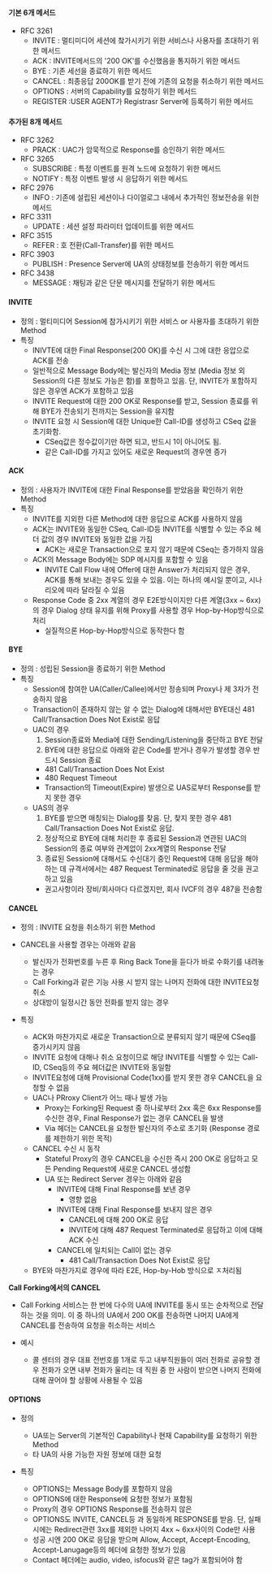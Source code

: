 #### 기본 6개 메서드

- RFC 3261
  - INVITE : 멀티미디어 세션에 챀가시키기 위한 서비스나 사용자를 초대하기 위한 메서드
  - ACK : INVITE메서드의 '200 OK'를 수신했음을 통지하기 위한 메서드
  - BYE : 기존 세선을 종료하기 위한 메서드
  - CANCEL : 최종응답 200OK를 받기 전에 기존의 요청을 취소하기 위한 메서드
  - OPTIONS : 서버의 Capability를 요청하기 위한 메서드
  - REGISTER :USER AGENT가 Registrasr Server에 등록하기 위한 메서드

#### 추가된 8개 메서드

- RFC 3262
  - PRACK : UAC가 암묵적으로 Response를 승인하기 위한 메서드
- RFC 3265
  - SUBSCRIBE : 특정 이벤트를 원격 노드에 요청하기 위한 메서드
  - NOTIFY : 특정 이벤트 발생 시 응답하기 위한 메서드
- RFC 2976
  - INFO : 기존에 설립된 세션이나 다이얼로그 내에서 추가적인 정보전송을 위한 메서드
- RFC 3311
  - UPDATE : 세션 설정 파라미터 업데이트를 위한 메서드
- RFC 3515
  - REFER : 호 전환(Call-Transfer)를 위한 메서드
- RFC 3903
  - PUBLISH : Presence Server에 UA의 상태정보를 전송하기 위한 메서드
- RFC 3438
  - MESSAGE : 채팅과 같은 단문 메시지를 전달하기 위한 메서드



#### INVITE

- 정의 : 멀티미디어 Session에 참가시키기 위한 서비스 or 사용자를 초대하기 위한 Method
- 특징 
  - INIVTE에 대한 Final Response(200 OK)를 수신 시 그에 대한 응압으로 ACK를 전송
  - 일반적으로 Message Body에는 발신자의 Media 정보 (Media 정보 외 Session의 다른 정보도 가능은 함)를 포함하고 있음. 단, INVITE가 포함하지 않은 경우엔 ACK가 포함하고 있음
  - INVITE Request에 대한 200 OK로 Response를 받고, Session 종료를 위해 BYE가 전송되기 전까지는 Session을 유지함
  - INVITE 요청 시 Session에 대한 Unique한 Call-ID를 생성하고 CSeq 값을 초기화함.
    - CSeq값은 정수값이기만 하면 되고, 반드시 1이 아니어도 됨.
    - 같은 Call-ID를 가지고 있어도 새로운 Request의 경우엔 증가

#### ACK

- 정의 : 사용자가 INVITE에 대한 Final Response를 받았음을 확인하기 위한 Method
- 특징
  - INVITE를 지외한 다른 Method에 대한 응답으로 ACK를 사용하지 않음
  - ACK는 INVITE와 동일한 CSeq, Call-ID등 INVITE를 식별할 수 있는 주요 헤더 값의 경우 INVITE와 동일한 값을 가짐
    - ACK는 새로운 Transaction으로 포지 않기 때문에 CSeq는 증가하지 않음
  - ACK의 Message Body에는 SDP 메시지를 포함할 수 있음
    - INVITE Call Flow 내에 Offer에 대한 Answer가 처리되지 않은 경우, ACK를 통해 보내는 경우도 있을 수 있음. 이는 하나의 예시일 뿐이고, 시나리오에 따라 달라질 수 있음
  - Response Code 중 2xx 계열의 경우 E2E방식이지만 다른 계열(3xx ~ 6xx)의 경우 Dialog 상태 유지를 위해 Proxy를 사용할 경우 Hop-by-Hop방식으로 처리
    - 실질적으론 Hop-by-Hop방식으로 동작한다 함

#### BYE

- 정의 : 성립된 Session을 종료하기 위한 Method
- 특징
  - Session에 참여한 UA(Caller/Callee)에서만 정송되며 Proxy나 제 3자가 전송하지 않음
  - Transaction이 존재하지 않는 알 수 없는 Dialog에 대해서만 BYE대신 481 Call/Transaction Does Not Exist로 응답
  - UAC의 경우
    1. Session종료와 Media에 대한 Sending/Listening을 중단하고 BYE 전달
    2. BYE에 대한 응답으로 아래와 같은 Code를 받거나 경우가 발생할 경우 반드시 Session 종료
      - 481 Call/Transaction Does Not Exist
      - 480 Request Timeout
      - Transaction의 Timeout(Expire) 발생으로 UAS로부터 Response를 받지 못한 경우
  - UAS의 경우
    1. BYE를 받으면 매칭되는 Dialog를 찾음. 단, 찾지 못한 경우 481 Call/Transaction Does Not Exist로 응답.
    2. 정상적으로 BYE에 대해 처리한 후 종료된 Session과 연관된 UAC의 Session의 종료 여부와 관계없이 2xx계열의 Response 전달
    3. 종료된 Session에 대해서도 수신대기 중인 Request에 대해 응답을 해야하는 데 규격서에서는 487 Request Terminated로 응답을 줄 것을 권고하고 있음
      - 권고사항이라 장비/회사마다 다르겠지만, 회사 IVCF의 경우 487을 전송함


#### CANCEL

- 정의 : INVITE 요청을 취소하기 위한 Method
- CANCEL을 사용할 경우는 아래와 같음
  - 발신자가 전화번호를 누른 후 Ring Back Tone을 듣다가 바로 수화기를 내려놓는 경우
  - Call Forking과 같은 기능 사용 시 받지 않는 나머지 전화에 대한 INVITE요청 취소
  - 상대방이 일정시간 동안 전화를 받지 않는 경우

- 특징
  - ACK와 마찬가지로 새로운  Transaction으로 분류되지 않기 때문에 CSeq를 증가시키지 않음
  - INVITE 요청에 대해나 취소 요청이므로 해당 INVITE를 식별할 수 있는 Call-ID, CSeq등의 주요 헤더값은 INVITE와 동일함
  - INVITE요청에 대해 Provisional Code(1xx)를 받지 못한 경우 CANCEL을 요청할 수 없음
  - UAC나 PRroxy Client가 어느 때나 발생 가능
    - Proxy는 Forking된 Request 중 하나로부터 2xx 혹은 6xx Response를 수신한 경우, Final Response가 없는 경우 CANCEL을 발생
    - Via 헤더는 CANCEL을 요청한 발신자의 주소로 초기화 (Response 경로를 제한하기 위한 목적)
  - CANCEL 수신 시 동작
    - Stateful Proxy의 경우 CANCEL을 수신한 즉시 200 OK로 응답하고 모든 Pending Request에 새로운 CANCEL 생성함
    - UA 또는 Redirect Server 경우는 아래와 같음
      - INVITE에 대해 Final Response를 보낸 경우
        - 영향 없음
      - INVITE에 대해 Final Response를 보내지 않은 경우
        - CANCEL에 대해 200 OK로 응답
        - INVITE에 대해 487 Request Terminated로 응답하고 이에 대해 ACK 수신
      - CANCEL에 일치되는 Call이 없는 경우
        - 481 Call/Transaction Does Not Exist로 응답
  - BYE와 마찬가지로 경우에 따라 E2E, Hop-by-Hob 방식으로 ㅈ처리됨

**Call Forking에서의 CANCEL**

- Call Forking 서비스는 한 번에 다수의 UA에 INVITE를 동시 또는 순차적으로 전달하는 것을 의미. 이 중 하나의 UA에서 200 OK를 전송하면 나머지 UA에게 CANCEL를 전송하여 요청을 취소하는 서비스

- 예시
  - 콜 센터의 경우 대표 전번호를 1개로 두고 내부직원들이 여러 전화로 공유할 경우 전화가 오면 내부 전화가 울리는 데 직원 중 한 사람이 받으면 나머지 전화에 대해 끊어야 할 상황에 사용될 수 있음


#### OPTIONS

- 정의
  - UA또는 Server의 기본적인 Capability나 현재 Capability를 요청하기 위한 Method
  - 타 UA의 사용 가능한 자원 정보에 대한 요청

- 특징
  - OPTIONS는 Message Body를 포함하지 않음
  - OPTIONS에 대한 Response에 요청한 정보가 포함됨
  - Proxy의 경우 OPTIONS Response를 전송하지 않은
  - OPTIONS도 INVITE, CANCEL등 과 동일하게 RESPONSE를 받음. 단, 실패 시에는 Redirect관련 3xx를 제외한 나머지 4xx ~ 6xx사이의 Code만 사용
  - 성공 시엔 200 OK로 응답을 받으며 Allow, Accept, Accept-Encoding, Accept-Lanugage등의 헤더에 요청한 정보가 있음
  - Contact 헤더에는 audio, video, isfocus와 같은 tag가 포함되어야 함




